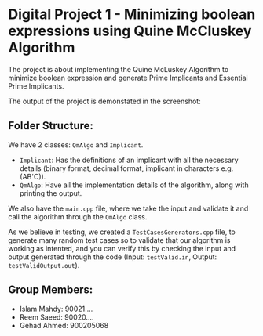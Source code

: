 # Digital Project 1 - Minimizing boolean expressions using Quine McCluskey Algorithm

The project is about implementing the Quine McLuskey Algorithm to minimize boolean expression and generate Prime Implicants and Essential Prime Implicants. 

The output of the project is demonstated in the screenshot:
[](./example.jpeg)

## Folder Structure:
We have 2 classes: `QmAlgo` and `Implicant`.

- `Implicant`: Has the definitions of an implicant with all the necessary details (binary format, decimal format, implicant in characters e.g. (AB'C)).
- `QmAlgo`: Have all the implementation  details of the algorithm, along with printing the output.

We also have the `main.cpp` file, where we take the input and validate it and call the algorithm through the `QmAlgo` class.

As we believe in testing, we created a `TestCasesGenerators.cpp` file, to generate many random test cases so to validate that our algorithm is working as intented, and you can verify this by checking the input and output generated through the code (Input: `testValid.in`, Output: `testValidOutput.out`).

## Group Members: 
- Islam Mahdy: 90021....
- Reem Saeed: 90020....
- Gehad Ahmed: 900205068


